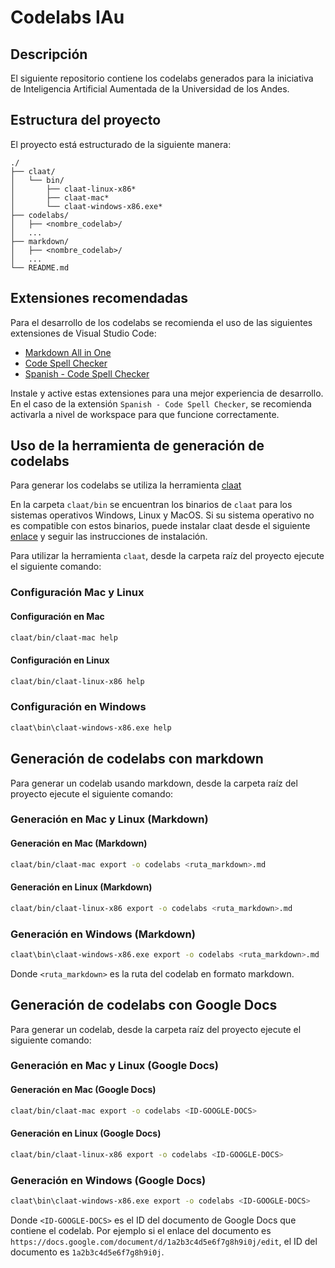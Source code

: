# Codelabs IAu

## Descripción

El siguiente repositorio contiene los codelabs generados para la iniciativa de Inteligencia Artificial Aumentada de la Universidad de los Andes.

## Estructura del proyecto

El proyecto está estructurado de la siguiente manera:

```tree
./
├── claat/
│   └── bin/
│       ├── claat-linux-x86*
│       ├── claat-mac*
│       └── claat-windows-x86.exe*
├── codelabs/
│   ├── <nombre_codelab>/
│   ...
├── markdown/
│   ├── <nombre_codelab>/
│   ...
└── README.md
```

## Extensiones recomendadas

Para el desarrollo de los codelabs se recomienda el uso de las siguientes extensiones de Visual Studio Code:

- [Markdown All in One](https://marketplace.visualstudio.com/items?itemName=yzhang.markdown-all-in-one)
- [Code Spell Checker](https://marketplace.visualstudio.com/items?itemName=streetsidesoftware.code-spell-checker)
- [Spanish - Code Spell Checker](https://marketplace.visualstudio.com/items?itemName=streetsidesoftware.code-spell-checker-spanish)

Instale y active estas extensiones para una mejor experiencia de desarrollo. En el caso de la extensión `Spanish - Code Spell Checker`, se recomienda activarla a nivel de workspace para que funcione correctamente.

## Uso de la herramienta de generación de codelabs

Para generar los codelabs se utiliza la herramienta [claat](https://github.com/googlecodelabs/tools/releases/tag/v2.2.6)

En la carpeta `claat/bin` se encuentran los binarios de `claat` para los sistemas operativos Windows, Linux y MacOS. Si su sistema operativo no es compatible con estos binarios, puede instalar claat desde el siguiente [enlace](https://github.com/googlecodelabs/tools/tree/main/claat) y seguir las instrucciones de instalación.

Para utilizar la herramienta `claat`, desde la carpeta raíz del proyecto ejecute el siguiente comando:

### Configuración Mac y Linux

#### Configuración en Mac

```bash
claat/bin/claat-mac help
```

#### Configuración en Linux

```bash
claat/bin/claat-linux-x86 help
```

### Configuración en Windows

```bash
claat\bin\claat-windows-x86.exe help
```

## Generación de codelabs con markdown

Para generar un codelab usando markdown, desde la carpeta raíz del proyecto ejecute el siguiente comando:

### Generación en Mac y Linux (Markdown)

#### Generación en Mac (Markdown)

```bash
claat/bin/claat-mac export -o codelabs <ruta_markdown>.md
```

#### Generación en Linux (Markdown)

```bash
claat/bin/claat-linux-x86 export -o codelabs <ruta_markdown>.md
```

### Generación en Windows (Markdown)

```bash
claat\bin\claat-windows-x86.exe export -o codelabs <ruta_markdown>.md
```

Donde `<ruta_markdown>` es la ruta del codelab en formato markdown.

## Generación de codelabs con Google Docs

Para generar un codelab, desde la carpeta raíz del proyecto ejecute el siguiente comando:

### Generación en Mac y Linux (Google Docs)

#### Generación en Mac (Google Docs)

```bash
claat/bin/claat-mac export -o codelabs <ID-GOOGLE-DOCS>
```

#### Generación en Linux (Google Docs)

```bash
claat/bin/claat-linux-x86 export -o codelabs <ID-GOOGLE-DOCS>
```

### Generación en Windows (Google Docs)

```bash
claat\bin\claat-windows-x86.exe export -o codelabs <ID-GOOGLE-DOCS>
```

Donde `<ID-GOOGLE-DOCS>` es el ID del documento de Google Docs que contiene el codelab. Por ejemplo si el enlace del documento es `https://docs.google.com/document/d/1a2b3c4d5e6f7g8h9i0j/edit`, el ID del documento es `1a2b3c4d5e6f7g8h9i0j`.

